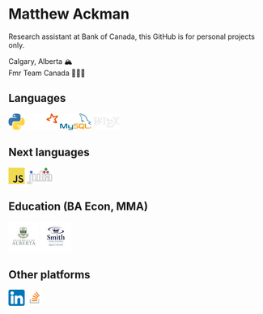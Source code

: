 # Matthew Ackman

Research assistant at Bank of Canada, this GitHub is for personal projects only. 

Calgary, Alberta 🏔\
Fmr Team Canada 🏊🏻‍♂️

## Languages
![python](https://github.com/MatthewAckman/MatthewAckman/blob/main/images/python.png)
![spark](https://github.com/MatthewAckman/MatthewAckman/blob/main/images/spark.png)
![mysql](https://github.com/MatthewAckman/MatthewAckman/blob/main/images/mysql.png)
![latex](https://github.com/MatthewAckman/MatthewAckman/blob/main/images/latex.png)

## Next languages
![js](https://github.com/MatthewAckman/MatthewAckman/blob/main/images/js.png)
![julia](https://github.com/MatthewAckman/MatthewAckman/blob/main/images/julia.png)

## Education (BA Econ, MMA)
![uofa](https://github.com/MatthewAckman/MatthewAckman/blob/main/images/uofa.jpg)
![smith](https://github.com/MatthewAckman/MatthewAckman/blob/main/images/smith.jpg)

## Other platforms
[![linkedin](https://github.com/MatthewAckman/MatthewAckman/blob/main/images/linkedin.png)](https://www.linkedin.com/in/matthewackman/)
[![overflow](https://github.com/MatthewAckman/MatthewAckman/blob/main/images/overflow.png)](https://stackoverflow.com/users/3616732/matthew-ackman)




